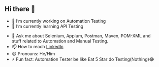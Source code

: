 ## Hi there 👋

<!--
**jatinsainigit/jatinsainigit** is a ✨ _special_ ✨ repository because its `README.md` (this file) appears on your GitHub profile.

Here are some ideas to get you started:
-->
- 🔭 I’m currently working on Automation Testing
- 🌱 I’m currently learning API Testing
<!-- 👯 I’m looking to collaborate on 
- 🤔 I’m looking for help with ...-->
- 💬 Ask me about Selenium, Appium, Postman, Maven, POM-XML and stuff related to Automation and Manual Testing.
- 📫 How to reach <a href="https://www.linkedin.com/in/iamjatin/"> LinkedIn </a>
- 😄 Pronouns: He/Him
- ⚡ Fun fact: Automation Tester be like Eat 5 Star do Testing(Nothing)😂

